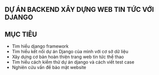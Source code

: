 DỰ ÁN BACKEND XÂY DỰNG WEB TIN TỨC VỚI DJANGO
---
MỤC TIÊU
---
  - Tìm hiểu django framework
  - Tìm hiểu kết nối dự án Django của mình với cơ sở dữ liệu
  - Xây dựng cơ bản hoàn thiện trang web tin tức thể thao
  - Tìm hiểu cách kiểm thử dự án django và cách viết test case
  - Nghiên cứu vấn đề bảo mật website
